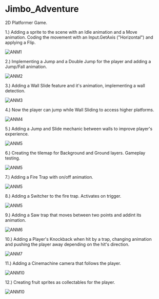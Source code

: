 # Jimbo_Adventure


2D Platformer Game.

1.) Adding a sprite to the scene with an Idle animation and a Move animation. Coding the movement with an Input.GetAxis ("Horizontal") and applying a Flip.

![ANM1](https://user-images.githubusercontent.com/114673717/207416620-40d8c34b-73fb-40b6-9bad-92079f235ad1.gif)

2.) Implementing a Jump and a Double Jump for the player and adding a Jump/Fall animation.

![ANM2](https://user-images.githubusercontent.com/114673717/207417084-b9df4e94-5854-486e-9d23-b1fac6bd8996.gif)

3.) Adding a Wall Slide feature and it's animation, implementing a wall detection.

![ANM3](https://user-images.githubusercontent.com/114673717/207417569-30a5d737-c14e-4025-8646-ce3a85821651.gif)

4.) Now the player can jump while Wall Sliding to access higher platforms.

![ANM4](https://user-images.githubusercontent.com/114673717/207417889-0617efbc-b82e-43a9-b2ca-0db609bc113e.gif)

5.) Adding a Jump and Slide mechanic between walls to improve player's experience.

![ANM5](https://user-images.githubusercontent.com/114673717/207421288-3b771ce8-1a8c-4ba7-9f11-67e4a1389c44.gif)

6.) Creating the tilemap for Background and Ground layers. Gameplay testing.

![ANM5](https://user-images.githubusercontent.com/114673717/207444478-3e9f26f7-bf80-480e-8b9c-e91ce17e7403.gif)

7.) Adding a Fire Trap with on/off animation.

![ANM5](https://user-images.githubusercontent.com/114673717/207837342-dffb5e48-8804-4acb-a0dc-7cbd6ca89e4c.gif)

8.) Adding a Switcher to the fire trap. Activates on trigger.

![ANM5](https://user-images.githubusercontent.com/114673717/208238975-b2d9258e-2f48-4a52-90ea-61c4d5b26426.gif)

9.) Adding a Saw trap that moves between two points and addint its animation.

![ANM6](https://user-images.githubusercontent.com/114673717/208685772-6a57cb0f-669a-4efe-b2e8-9a3a7c29e37e.gif)

10.) Adding a Player's Knockback when hit by a trap, changing animation and pushing the player away depending on the hit's direction.

![ANM7](https://user-images.githubusercontent.com/114673717/208912144-edb12224-4884-4be9-870c-d70745d303a9.gif)

11.) Adding a Cinemachine camera that follows the player.

![ANM10](https://user-images.githubusercontent.com/114673717/208915682-0eba6464-6707-4cdb-9605-ab30f669aa14.gif)

12.) Creating fruit sprites as collectables for the player.

![ANM10](https://user-images.githubusercontent.com/114673717/209099572-aeaa6e53-e8e5-4bc1-b9f0-e550de6a08a8.gif)
